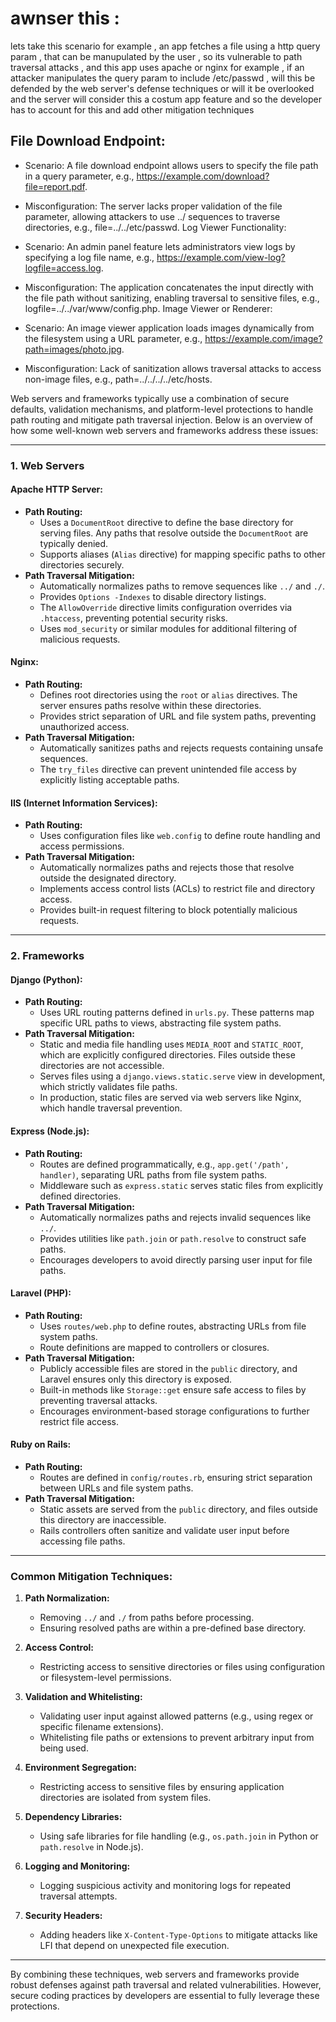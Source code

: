 # awnser this : 
lets take this scenario for example , an app fetches a file using a http query param , that can be manupulated by the user , so its vulnerable to path traversal attacks , and this app uses apache or nginx for example , if an attacker manipulates the query param to include /etc/passwd , will this be defended by the web server's defense techniques or will it be overlooked and the server will consider this a costum app feature and so the developer has to account for this and add other mitigation techniques 


## File Download Endpoint:

- Scenario: A file download endpoint allows users to specify the file path in a query parameter, e.g., https://example.com/download?file=report.pdf.
- Misconfiguration: The server lacks proper validation of the file parameter, allowing attackers to use ../ sequences to traverse directories, e.g., file=../../etc/passwd.
Log Viewer Functionality:

- Scenario: An admin panel feature lets administrators view logs by specifying a log file name, e.g., https://example.com/view-log?logfile=access.log.
- Misconfiguration: The application concatenates the input directly with the file path without sanitizing, enabling traversal to sensitive files, e.g., logfile=../../var/www/config.php.
Image Viewer or Renderer:

- Scenario: An image viewer application loads images dynamically from the filesystem using a URL parameter, e.g., https://example.com/image?path=images/photo.jpg.
- Misconfiguration: Lack of sanitization allows traversal attacks to access non-image files, e.g., path=../../../../etc/hosts.




Web servers and frameworks typically use a combination of secure defaults, validation mechanisms, and platform-level protections to handle path routing and mitigate path traversal injection. Below is an overview of how some well-known web servers and frameworks address these issues:

---

### **1. Web Servers**

#### **Apache HTTP Server:**
- **Path Routing:**
  - Uses a `DocumentRoot` directive to define the base directory for serving files. Any paths that resolve outside the `DocumentRoot` are typically denied.
  - Supports aliases (`Alias` directive) for mapping specific paths to other directories securely.
- **Path Traversal Mitigation:**
  - Automatically normalizes paths to remove sequences like `../` and `./`.
  - Provides `Options -Indexes` to disable directory listings.
  - The `AllowOverride` directive limits configuration overrides via `.htaccess`, preventing potential security risks.
  - Uses `mod_security` or similar modules for additional filtering of malicious requests.

#### **Nginx:**
- **Path Routing:**
  - Defines root directories using the `root` or `alias` directives. The server ensures paths resolve within these directories.
  - Provides strict separation of URL and file system paths, preventing unauthorized access.
- **Path Traversal Mitigation:**
  - Automatically sanitizes paths and rejects requests containing unsafe sequences.
  - The `try_files` directive can prevent unintended file access by explicitly listing acceptable paths.

#### **IIS (Internet Information Services):**
- **Path Routing:**
  - Uses configuration files like `web.config` to define route handling and access permissions.
- **Path Traversal Mitigation:**
  - Automatically normalizes paths and rejects those that resolve outside the designated directory.
  - Implements access control lists (ACLs) to restrict file and directory access.
  - Provides built-in request filtering to block potentially malicious requests.

---

### **2. Frameworks**

#### **Django (Python):**
- **Path Routing:**
  - Uses URL routing patterns defined in `urls.py`. These patterns map specific URL paths to views, abstracting file system paths.
- **Path Traversal Mitigation:**
  - Static and media file handling uses `MEDIA_ROOT` and `STATIC_ROOT`, which are explicitly configured directories. Files outside these directories are not accessible.
  - Serves files using a `django.views.static.serve` view in development, which strictly validates file paths.
  - In production, static files are served via web servers like Nginx, which handle traversal prevention.

#### **Express (Node.js):**
- **Path Routing:**
  - Routes are defined programmatically, e.g., `app.get('/path', handler)`, separating URL paths from file system paths.
  - Middleware such as `express.static` serves static files from explicitly defined directories.
- **Path Traversal Mitigation:**
  - Automatically normalizes paths and rejects invalid sequences like `../`.
  - Provides utilities like `path.join` or `path.resolve` to construct safe paths.
  - Encourages developers to avoid directly parsing user input for file paths.

#### **Laravel (PHP):**
- **Path Routing:**
  - Uses `routes/web.php` to define routes, abstracting URLs from file system paths.
  - Route definitions are mapped to controllers or closures.
- **Path Traversal Mitigation:**
  - Publicly accessible files are stored in the `public` directory, and Laravel ensures only this directory is exposed.
  - Built-in methods like `Storage::get` ensure safe access to files by preventing traversal attacks.
  - Encourages environment-based storage configurations to further restrict file access.

#### **Ruby on Rails:**
- **Path Routing:**
  - Routes are defined in `config/routes.rb`, ensuring strict separation between URLs and file system paths.
- **Path Traversal Mitigation:**
  - Static assets are served from the `public` directory, and files outside this directory are inaccessible.
  - Rails controllers often sanitize and validate user input before accessing file paths.

---

### **Common Mitigation Techniques:**

1. **Path Normalization:**
   - Removing `../` and `./` from paths before processing.
   - Ensuring resolved paths are within a pre-defined base directory.

2. **Access Control:**
   - Restricting access to sensitive directories or files using configuration or filesystem-level permissions.

3. **Validation and Whitelisting:**
   - Validating user input against allowed patterns (e.g., using regex or specific filename extensions).
   - Whitelisting file paths or extensions to prevent arbitrary input from being used.

4. **Environment Segregation:**
   - Restricting access to sensitive files by ensuring application directories are isolated from system files.

5. **Dependency Libraries:**
   - Using safe libraries for file handling (e.g., `os.path.join` in Python or `path.resolve` in Node.js).

6. **Logging and Monitoring:**
   - Logging suspicious activity and monitoring logs for repeated traversal attempts.

7. **Security Headers:**
   - Adding headers like `X-Content-Type-Options` to mitigate attacks like LFI that depend on unexpected file execution.

---

By combining these techniques, web servers and frameworks provide robust defenses against path traversal and related vulnerabilities. However, secure coding practices by developers are essential to fully leverage these protections.



